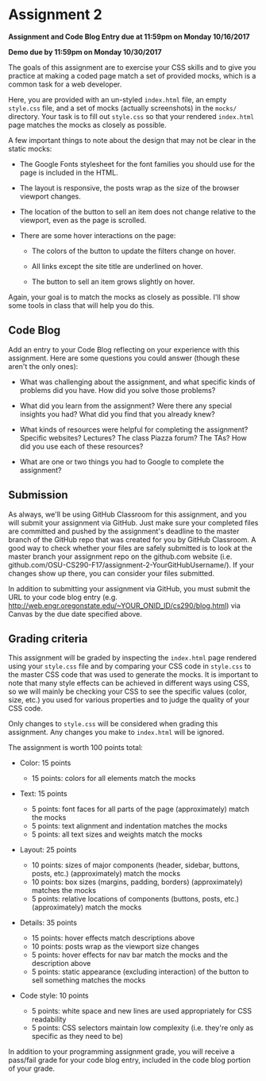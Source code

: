 # Assignment 2

**Assignment and Code Blog Entry due at 11:59pm on Monday 10/16/2017**

**Demo due by 11:59pm on Monday 10/30/2017**

The goals of this assignment are to exercise your CSS skills and to give you practice at making a coded page match a set of provided mocks, which is a common task for a web developer.

Here, you are provided with an un-styled `index.html` file, an empty `style.css` file, and a set of mocks (actually screenshots) in the `mocks/` directory.  Your task is to fill out `style.css` so that your rendered `index.html` page matches the mocks as closely as possible.

A few important things to note about the design that may not be clear in the static mocks:

* The Google Fonts stylesheet for the font families you should use for the page is included in the HTML.

* The layout is responsive, the posts wrap as the size of the browser viewport changes.

* The location of the button to sell an item does not change relative to the viewport, even as the page is scrolled.

* There are some hover interactions on the page:

  * The colors of the button to update the filters change on hover.

  * All links except the site title are underlined on hover.

  * The button to sell an item grows slightly on hover.

Again, your goal is to match the mocks as closely as possible.  I'll show some tools in class that will help you do this.

## Code Blog

Add an entry to your Code Blog reflecting on your experience with this assignment.  Here are some questions you could answer (though these aren't the only ones):

* What was challenging about the assignment, and what specific kinds of problems did you have.  How did you solve those problems?

* What did you learn from the assignment?  Were there any special insights you had?  What did you find that you already knew?

* What kinds of resources were helpful for completing the assignment?  Specific websites?  Lectures?  The class Piazza forum?  The TAs?  How did you use each of these resources?

* What are one or two things you had to Google to complete the assignment?

## Submission

As always, we'll be using GitHub Classroom for this assignment, and you will submit your assignment via GitHub.  Just make sure your completed files are committed and pushed by the assignment's deadline to the master branch of the GitHub repo that was created for you by GitHub Classroom.  A good way to check whether your files are safely submitted is to look at the master branch your assignment repo on the github.com website (i.e. github.com/OSU-CS290-F17/assignment-2-YourGitHubUsername/). If your changes show up there, you can consider your files submitted.

In addition to submitting your assignment via GitHub, you must submit the URL to your code blog entry (e.g. http://web.engr.oregonstate.edu/~YOUR_ONID_ID/cs290/blog.html) via Canvas by the due date specified above.

## Grading criteria

This assignment will be graded by inspecting the `index.html` page rendered using your `style.css` file and by comparing your CSS code in `style.css` to the master CSS code that was used to generate the mocks.  It is important to note that many style effects can be achieved in different ways using CSS, so we will mainly be checking your CSS to see the specific values (color, size, etc.) you used for various properties and to judge the quality of your CSS code.

Only changes to `style.css` will be considered when grading this assignment.  Any changes you make to `index.html` will be ignored.

The assignment is worth 100 points total:

* Color: 15 points
  * 15 points: colors for all elements match the mocks

* Text: 15 points
  * 5 points: font faces for all parts of the page (approximately) match the mocks
  * 5 points: text alignment and indentation matches the mocks
  * 5 points: all text sizes and weights match the mocks

* Layout: 25 points
  * 10 points: sizes of major components (header, sidebar, buttons, posts, etc.) (approximately) match the mocks
  * 10 points: box sizes (margins, padding, borders) (approximately) matches the mocks
  * 5 points: relative locations of components (buttons, posts, etc.) (approximately) match the mocks

* Details: 35 points
  * 15 points: hover effects match descriptions above
  * 10 points: posts wrap as the viewport size changes
  * 5 points: hover effects for nav bar match the mocks and the description above
  * 5 points: static appearance (excluding interaction) of the button to sell something matches the mocks

* Code style: 10 points
  * 5 points: white space and new lines are used appropriately for CSS readability
  * 5 points: CSS selectors maintain low complexity (i.e. they're only as specific as they need to be)

In addition to your programming assignment grade, you will receive a pass/fail grade for your code blog entry, included in the code blog portion of your grade.
